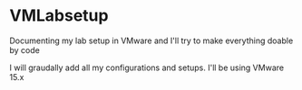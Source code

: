 # VMLabsetup
Documenting my lab setup in VMware and I'll try to make everything doable by code

I will graudally add all my configurations and setups. I'll be using VMware 15.x
